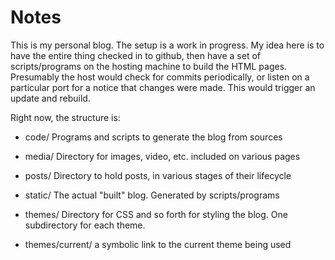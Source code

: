 # Notes

This is my personal blog. The setup is a work in progress.
My idea here is to have the entire thing checked in to github, then
have a set of scripts/programs on the hosting machine to build the
HTML pages. Presumably the host would check for commits periodically,
or listen on a particular port for a notice that changes were
made. This would trigger an update and rebuild.

Right now, the structure is:

* code/
  Programs and scripts to generate the blog from sources

* media/
  Directory for images, video, etc. included on various pages

* posts/
  Directory to hold posts, in various stages of their lifecycle

* static/
  The actual "built" blog. Generated by scripts/programs

* themes/
  Directory for CSS and so forth for styling the blog. One
  subdirectory for each theme.

* themes/current/ a symbolic link to the current theme being used

  